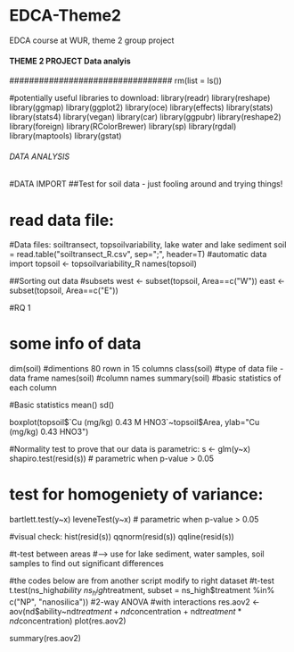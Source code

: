 # EDCA-Theme2
EDCA course at WUR, theme 2 group project 
#### THEME 2 PROJECT Data analyis 
#################################
rm(list = ls())

#potentially useful libraries to download:
library(readr)
library(reshape)
library(ggmap)
library(ggplot2)
library(oce)
library(effects)
library(stats)
library(stats4)
library(vegan)
library(car)
library(ggpubr)
library(reshape2)
library(foreign)
library(RColorBrewer)
library(sp)
library(rgdal)
library(maptools)
library(gstat)

###### DATA ANALYSIS 
#DATA IMPORT 
##Test for soil data - just fooling around and trying things!
# read data file:
#Data files: soiltransect, topsoilvariability, lake water and lake sediment 
soil = read.table("soiltransect_R.csv", sep=";", header=T)
#automatic data import 
topsoil <- topsoilvariability_R
names(topsoil)

##Sorting out data 
#subsets
west <- subset(topsoil, Area==c("W"))
east <- subset(topsoil, Area==c("E"))

#RQ 1 

# some info of data 
dim(soil) #dimentions 80 rown in 15 columns
class(soil) #type of data file - data frame 
names(soil) #column names 
summary(soil) #basic statistics of each column

#Basic statistics 
mean()
sd()

boxplot(topsoil$`Cu (mg/kg) 0.43 M HNO3`~topsoil$Area, ylab="Cu (mg/kg) 0.43 HNO3")

#Normality test to prove that our data is parametric: 
s <- glm(y~x)
shapiro.test(resid(s)) # parametric when p-value > 0.05

# test for homogeniety of variance:
bartlett.test(y~x) 
leveneTest(y~x) # parametric when p-value > 0.05

#visual check: 
hist(resid(s))
qqnorm(resid(s))
qqline(resid(s))

#t-test between areas
#--> use for lake sediment, water samples, soil samples to find out significant differences 

#the codes below are from another script modify to right dataset 
#t-test
t.test(ns_high$ability~ns_high$treatment, subset = ns_high$treatment %in% c("NP", "nanosilica"))
#2-way ANOVA   
#with interactions
res.aov2 <- aov(nd$ability~nd$treatment + nd$concentration + nd$treatment * nd$concentration)
plot(res.aov2)

summary(res.aov2)




